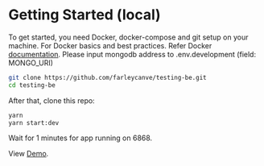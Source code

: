 # Getting Started (local)

To get started, you need Docker, docker-compose and git setup on your machine. For Docker basics and best practices. Refer Docker [documentation](http://docs.docker.com).
Please input mongodb address to .env.development (field: MONGO_URI)

```sh
git clone https://github.com/farleycanve/testing-be.git
cd testing-be

```

After that, clone this repo:

```sh
yarn
yarn start:dev
```

Wait for 1 minutes for app running on 6868.

View [Demo](https://interview.naltaphy.tech).

